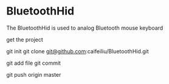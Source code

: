 # BluetoothHid
The BluetoothHid is used to analog Bluetooth mouse keyboard


get the project


git init
git clone git@github.com:caifeiliu/BluetoothHid.git

git add file
git commit

git push origin master
